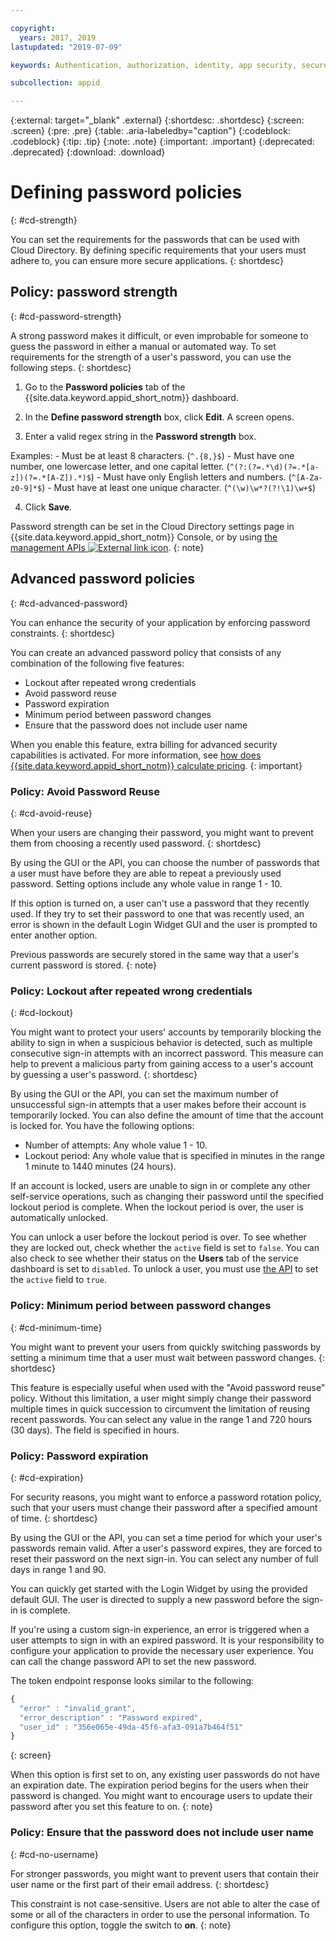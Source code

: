 ```yaml
---

copyright:
  years: 2017, 2019
lastupdated: "2019-07-09"

keywords: Authentication, authorization, identity, app security, secure, directory, registry, passwords, languages, lockout

subcollection: appid

---
```


{:external: target="_blank" .external}
{:shortdesc: .shortdesc}
{:screen: .screen}
{:pre: .pre}
{:table: .aria-labeledby="caption"}
{:codeblock: .codeblock}
{:tip: .tip}
{:note: .note}
{:important: .important}
{:deprecated: .deprecated}
{:download: .download}

# Defining password policies
{: #cd-strength}

You can set the requirements for the passwords that can be used with Cloud Directory. By defining specific requirements that your users must adhere to, you can ensure more secure applications.
{: shortdesc}

## Policy: password strength
{: #cd-password-strength}

A strong password makes it difficult, or even improbable for someone to guess the password in either a manual or automated way. To set requirements for the strength of a user's password, you can use the following steps.
{: shortdesc}

1. Go to the **Password policies** tab of the {{site.data.keyword.appid_short_notm}} dashboard.

2. In the **Define password strength** box, click **Edit**. A screen opens.

3. Enter a valid regex string in the **Password strength** box.

  Examples:
    - Must be at least 8 characters. (`^.{8,}$`)
    - Must have one number, one lowercase letter, and one capital letter. (`^(?:(?=.*\d)(?=.*[a-z])(?=.*[A-Z]).*)$`)
    - Must have only English letters and numbers. (`^[A-Za-z0-9]*$`)
    - Must have at least one unique character. (`^(\w)\w*?(?!\1)\w+$`)

4. Click **Save**.

Password strength can be set in the Cloud Directory settings page in {{site.data.keyword.appid_short_notm}} Console, or by using <a href="https://us-south.appid.cloud.ibm.com/swagger-ui/#/Management%20API%20-%20Config/mgmt.set_cloud_directory_password_regex" target="_blank">the management APIs <img src="../../icons/launch-glyph.svg" alt="External link icon"></a>.
{: note}


## Advanced password policies
{: #cd-advanced-password}


You can enhance the security of your application by enforcing password constraints.
{: shortdesc}


You can create an advanced password policy that consists of any combination of the following five features:

 - Lockout after repeated wrong credentials
 - Avoid password reuse
 - Password expiration
 - Minimum period between password changes
 - Ensure that the password does not include user name


 When you enable this feature, extra billing for advanced security capabilities is activated. For more information, see [how does {{site.data.keyword.appid_short_notm}} calculate pricing](/docs/services/appid?topic=appid-faq#faq-pricing).
 {: important}


### Policy: Avoid Password Reuse
{: #cd-avoid-reuse}

When your users are changing their password, you might want to prevent them from choosing a recently used password.
{: shortdesc}

By using the GUI or the API, you can choose the number of passwords that a user must have before they are able to repeat a previously used password. Setting options include any whole value in range 1 - 10.

If this option is turned on, a user can't use a password that they recently used. If they try to set their password to one that was recently used, an error is shown in the default Login Widget GUI and the user is prompted to enter another option.

Previous passwords are securely stored in the same way that a user's current password is stored.
{: note}


### Policy: Lockout after repeated wrong credentials
{: #cd-lockout}

You might want to protect your users' accounts by temporarily blocking the ability to sign in when a suspicious behavior is detected, such as multiple consecutive sign-in attempts with an incorrect password. This measure can help to prevent a malicious party from gaining access to a user's account by guessing a user's password.
{: shortdesc}

By using the GUI or the API, you can set the maximum number of unsuccessful sign-in attempts that a user makes before their account is temporarily locked. You can also define the amount of time that the account is locked for. You have the following options:

* Number of attempts: Any whole value 1 - 10.
* Lockout period: Any whole value that is specified in minutes in the range 1 minute to 1440 minutes (24 hours).

If an account is locked, users are unable to sign in or complete any other self-service operations, such as changing their password until the specified lockout period is complete. When the lockout period is over, the user is automatically unlocked.

You can unlock a user before the lockout period is over. To see whether they are locked out, check whether the `active` field is set to `false`. You can also check to see whether their status on the **Users** tab of the service dashboard is set to `disabled`. To unlock a user, you must use [the API](https://us-south.appid.cloud.ibm.com/swagger-ui/#/Cloud_Directory_Users/updateCloudDirectoryUser) to set the `active` field to `true`.


### Policy: Minimum period between password changes
{: #cd-minimum-time}

You might want to prevent your users from quickly switching passwords by setting a minimum time that a user must wait between password changes.
{: shortdesc}

This feature is especially useful when used with the "Avoid password reuse" policy. Without this limitation, a user might simply change their password multiple times in quick succession to circumvent the limitation of reusing recent passwords. You can select any value in the range 1 and 720 hours (30 days). The field is specified in hours.


### Policy: Password expiration
{: #cd-expiration}

For security reasons, you might want to enforce a password rotation policy, such that your users must change their password after a specified amount of time.
{: shortdesc}

By using the GUI or the API, you can set a time period for which your user's passwords remain valid. After a user's password expires, they are forced to reset their password on the next sign-in. You can select any number of full days in range 1 and 90.

You can quickly get started with the Login Widget by using the provided default GUI. The user is directed to supply a new password before the sign-in is complete.

If you're using a custom sign-in experience, an error is triggered when a user attempts to sign in with an expired password. It is your responsibility to configure your application to provide the necessary user experience. You can call the change password API to set the new password.

The token endpoint response looks similar to the following:

```javascript
{
  "error" : "invalid_grant",
  "error_description" : "Password expired",
  "user_id" : "356e065e-49da-45f6-afa3-091a7b464f51"
}
```
{: screen}

When this option is first set to on, any existing user passwords do not have an expiration date. The expiration period begins for the users when their password is changed. You might want to encourage users to update their password after you set this feature to on.
{: note}


### Policy: Ensure that the password does not include user name
{: #cd-no-username}

For stronger passwords, you might want to prevent users that contain their user name or the first part of their email address.
{: shortdesc}

This constraint is not case-sensitive. Users are not able to alter the case of some or all of the characters in order to use the personal information. To configure this option, toggle the switch to **on**.
{: note}

